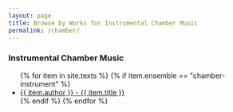 ```yaml
---
layout: page
title: Browse by Works for Instrumental Chamber Music
permalink: /chamber/
---
```


<div class="toc">

<h3>Instrumental Chamber Music</h3>
    <ul class="texts">
    {% for item in site.texts %}
      {% if item.ensemble == "chamber-instrument" %}
          <li class="text-author.text-title">
          <a href="{{ site.baseurl }}{{ item.url }}">
        {{ item.author }} -
         {{ item.title }}
              </a>
    </li>
      {% endif %}
    {% endfor %}
  </ul>
    
</div>

